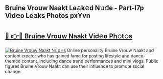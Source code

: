 ## Bruine Vrouw Naakt Le𝚊k𝚎d N𝚞𝚍e - Part-I7p Vid𝚎o Le𝚊ks Photos pxYvn

# <h2><a href="http://fb9iuxp.evod.top/?m=Bruine+Vrouw+Naakt">🔗 👉🔴 Bruine Vrouw Naakt Vid𝚎o Ph𝚘t𝚘s</a></h2>

[![Bruine Vrouw Naakt N𝚞d𝚎s](https://i.imgur.com/8V9OHl7.gif)](http://fb9iuxp.evod.top/?m=Bruine+Vrouw+Naakt)
Online personality Bruine Vrouw Naakt and content creator who has gained fame for posting lifestyle and dance-themed content, including dance trend performances and mini vlogs. Public figures Bruine Vrouw Naakt can use their influence to promote social change. 
